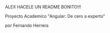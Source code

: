 ALEX HACELE UN README BONITO!!!

Proyecto Academico "Angular: De cero a experto"

por Fernando Herrera
